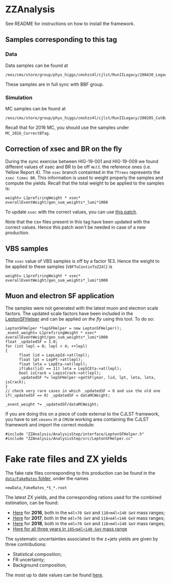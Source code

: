 ZZAnalysis
==========

See README for instructions on how to install the framework.

## Samples corresponding to this tag
### Data
Data samples can be found at

	/eos/cms/store/group/phys_higgs/cmshzz4l/cjlst/RunIILegacy/200430_LegacyRun2

These samples are in full sync with BBF group. 

### Simulation
MC samples can be found at

	/eos/cms/store/group/phys_higgs/cmshzz4l/cjlst/RunIILegacy/200205_CutBased

Recall that for 2016 MC, you should use the samples under `MC_2016_CorrectBTag`.

## Correction of xsec and BR on the fly
During the sync exercise between HIG-19-001 and HIG-19-009 we found different
values of xsec and BR to be off w.r.t. the reference ones (i.e. Yellow Report 4).
The `xsec` branch containted in the `TTrees` represents the `xsec times BR`. This 
information is used to weight properly the samples and compute the yields.
Recall that the total weight to be applied to the samples is:

	weight= L1prefiringWeight * xsec* overallEventWeight/gen_sum_weights*_lumi*1000

To update `xsec` with the correct values, you can use [this patch](https://mbonanom.web.cern.ch/mbonanom/ZZ4l/CutBased_130220/updated_xsec.cc).

Note that the csv files present in this tag have been updated with the correct values.
Hence this patch won't be needed in case of a new production.

## VBS samples
The `xsec` value of VBS samples is off by a factor 1E3. Hence the weight to be applied
to these samples (`VBFToContinToZZ4l`) is

	weight= L1prefiringWeight * xsec* overallEventWeight/gen_sum_weights*_lumi*1000

## Muon and electron SF application
The samples were not generated with the latest muon and electron scale factors.
The updated scale factors have been included in the [LeptonSFHelper](https://github.com/CJLST/ZZAnalysis/blob/200717_LegacyRun2_PAPER/AnalysisStep/src/LeptonSFHelper.cc) and can be applied *on the fly* using this tool.
To do so:

	LeptonSFHelper *lepSFHelper = new LeptonSFHelper();
	_event_weight= L1prefiringWeight * xsec* overallEventWeight/gen_sum_weights*_lumi*1000
	float _updatedSF = 1.0;
	for (int lepl = 0; lepl < 4; ++lepl)
	{
	      float lid = LepLepId->at(lepl);
	      float lpt = LepPt->at(lepl);
	      float leta = LepEta->at(lepl);
	      if(abs(lid) == 11) leta = LepSCEta->at(lepl);
	      bool isCrack = LepisCrack->at(lepl);
	      _updatedSF *= lepSFHelper->getSF(year, lid, lpt, leta, leta, isCrack);
	}
	// check very rare cases in which _updatedSF = 0 and use the old one
	if(_updatedSF == 0) _updatedSF = dataMCWeight;

	_event_weight *= _updatedSF/dataMCWeight; 

If you are doing this on a piece of code external to the CJLST framework, 
you have to set `cmsenv` in a `CMSSW` working area containing the CJLST framework 
and import the correct module:

	#include "ZZAnalysis/AnalysisStep/interface/LeptonSFHelper.h"
	#include "ZZAnalysis/AnalysisStep/src/LeptonSFHelper.cc"

# Fake rate files and ZX yields
The fake rate files corresponding to this production can be found in the [`data/FakeRates` folder](https://github.com/CJLST/ZZAnalysis/tree/200717_LegacyRun2_PAPER/AnalysisStep/data/FakeRates), under the names

	newData_FakeRates_*S_*.root

The latest ZX yields, and the corresponding rations used for the combined estimation, can be found:

 * [Here](https://elfontan.web.cern.ch/elfontan/CutBased_analysis/ZX_ESTIMATE/2016_yields.txt) for **2016**, 
    both in the `m4l>70 GeV` and `118<m4l<140 GeV` mass ranges;
 * [Here](https://elfontan.web.cern.ch/elfontan/CutBased_analysis/ZX_ESTIMATE/2017_yields.txt) for **2017**, 
    both in the `m4l>70 GeV` and `118<m4l<140 GeV` mass ranges;
 * [Here](https://elfontan.web.cern.ch/elfontan/CutBased_analysis/ZX_ESTIMATE/2016_yields.txt) for **2018**, 
    both in the `m4l>70 GeV` and `118<m4l<140 GeV` mass ranges;
 * [Here for all three years in `105<m4l<140 GeV` mass range](https://elfontan.web.cern.ch/elfontan/CutBased_analysis/ZX_ESTIMATE/105_140_ZXyields.txt)

The systematic uncertainties associated to the z+jets yields are given by three contributions:

 * Statistical composition;
 * FR uncertainty;
 * Background composition;

The most up to date values can be found [here](https://elfontan.web.cern.ch/elfontan/CutBased_analysis/ZX_ESTIMATE/ZX_SystematicUncertainties.txt).




